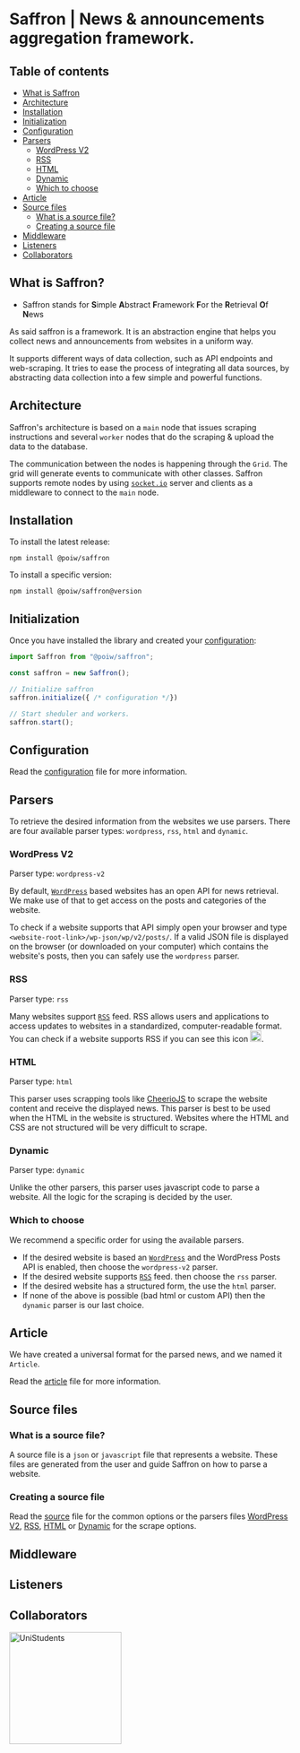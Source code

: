 # Saffron | News &amp; announcements aggregation framework.

## Table of contents
* [What is Saffron](#what-is-saffron)
* [Architecture](#architecture)
* [Installation](#installation)
* [Initialization](#initialization)
* [Configuration](#configuration)
* [Parsers](#parsers)
  * [WordPress V2](#wordpress-v2)
  * [RSS](#rss)
  * [HTML](#html)
  * [Dynamic](#dynamic)
  * [Which to choose](#which-to-choose)
* [Article](#article)
* [Source files](#source-files)
  * [What is a source file?](#what-is-a-source-file)
  * [Creating a source file](#creating-a-source-file)
* [Middleware](#middleware)
* [Listeners](#listeners)
* [Collaborators](#collaborators)


## What is Saffron?
* Saffron stands for **S**imple **A**bstract **F**ramework **F**or the **R**etrieval **O**f **N**ews

As said saffron is a framework. It is an abstraction engine that helps you collect news and
announcements from websites in a uniform way.

It supports different ways of data collection, such as API endpoints and web-scraping.
It tries to ease the process of integrating all data sources, by abstracting data collection into a few simple
and powerful functions.

## Architecture

Saffron's architecture is based on a `main` node that issues scraping instructions and several `worker` nodes
that do the scraping & upload the data to the database.

The communication between the nodes is happening through the `Grid`. The grid will generate events to communicate
with other classes. Saffron supports remote nodes by using [`socket.io`](https://socket.io) server and clients
as a middleware to connect to the `main` node.

## Installation

To install the latest release:
```shell
npm install @poiw/saffron
```
To install a specific version:
```shell
npm install @poiw/saffron@version
```

## Initialization

Once you have installed the library and created your [configuration](./docs/configuration.md):

```ts
import Saffron from "@poiw/saffron";

const saffron = new Saffron();

// Initialize saffron
saffron.initialize({ /* configuration */})

// Start sheduler and workers.
saffron.start();
```

## Configuration

Read the [configuration](./docs/configuration.md) file for more information.

## Parsers

To retrieve the desired information from the websites we use parsers.
There are four available parser types: `wordpress`, `rss`, `html` and `dynamic`.

### WordPress V2
Parser type: `wordpress-v2`

By default, [`WordPress`](https://wordpress.com/) based websites has an open API for news retrieval.
We make use of that to get access on the posts and categories of the website.

To check if a website supports that API simply open your browser and type `<website-root-link>/wp-json/wp/v2/posts/`.
If a valid JSON file is displayed on the browser (or downloaded on your computer) which contains the website's posts,
then you can safely use the `wordpress` parser.

### RSS
Parser type: `rss`

Many websites support [`RSS`](https://en.wikipedia.org/wiki/RSS) feed. RSS allows users and applications to access updates
to websites in a standardized, computer-readable format. You can check if a website supports RSS if you can see this
icon <img src="/img/rss.png" width="20" height="20" />.

### HTML
Parser type: `html`

This parser uses scrapping tools like [CheerioJS](https://cheerio.js.org/) to scrape the website content and receive
the displayed news. This parser is best to be used when the HTML in the website is structured. Websites where the HTML
and CSS are not structured will be very difficult to scrape.

### Dynamic
Parser type: `dynamic`

Unlike the other parsers, this parser uses javascript code to parse a website. All the logic for the scraping is
decided by the user.

### Which to choose
We recommend a specific order for using the available parsers.
* If the desired website is based an [`WordPress`](https://wordpress.com/) and the WordPress Posts API is enabled, then choose the `wordpress-v2` parser.
* If the desired website supports [`RSS`](https://en.wikipedia.org/wiki/RSS) feed. then choose the `rss` parser.
* If the desired website has a structured form, the use the `html` parser.
* If none of the above is possible (bad html or custom API) then the `dynamic` parser is our last choice.

## Article

We have created a universal format for the parsed news, and we named it `Article`.

Read the [article](./docs/article.md) file for more information.

## Source files

### What is a source file?
A source file is a `json` or `javascript` file that represents a website.
These files are generated from the user and guide Saffron on how to parse a website.

### Creating a source file

Read the [source](./docs/source_files/source_file.md) file for the common options
or the parsers files
[WordPress V2](./docs/source_files/wordpress_v2.md),
[RSS](./docs/source_files/rss.md),
[HTML](./docs/source_files/html.md) or
[Dynamic](./docs/source_files/dynamic.md)
for the scrape options.

## Middleware



## Listeners

## Collaborators
<img src="https://unistudents.gr/wp-content/uploads/2020/09/logo2-1024x341-1.png" data-canonical-src="https://gyazo.com/eb5c5741b6a9a16c692170a41a49c858.png" width="200"  alt="UniStudents"/>
